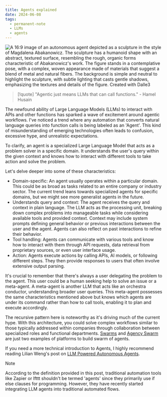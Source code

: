 ```yaml
---
title: Agents explained
date: 2024-06-08
tags:
  - permanent-note
  - LLMs
  - agents
---
```

![A 16:9 image of an autonomous agent depicted as a sculpture in the style of Magdalena Abakanowicz. The sculpture has a humanoid shape with an abstract, textured surface, resembling the rough, organic forms characteristic of Abakanowicz's work. The figure stands in a contemplative pose, with a complex, woven appearance made of materials that suggest a blend of metal and natural fibers. The background is simple and neutral to highlight the sculpture, with subtle lighting that casts gentle shadows, emphasizing the textures and details of the figure. Created with Dalle3](notes/attachments/agent.webp)

>[!quote]
 "Agentic just means LLMs that can call functions." - Hamel Husain

The newfound ability of Large Language Models (LLMs) to interact with APIs and other functions has sparked a wave of excitement around agentic workflows. I've noticed a trend where any automation that converts natural language queries into function calls is being labeled as an 'Agent'. This kind of misunderstanding of emerging technologies often leads to confusion, excessive hype, and unrealistic expectations.

To clarify, an agent is a specialized Large Language Model that acts as a problem solver in a specific domain. It understands the user's query within the given context and knows how to interact with different tools to take action and solve the problem. 

Let's delve deeper into some of these characteristics:
- Domain-specific: An agent usually operates within a particular domain. This could be as broad as tasks related to an entire company or industry sector. The current trend leans towards specialized agents for specific domains, but we might see more generalist agents in the future.
- Understands query and context: The agent receives the query and context in plain language. The LLM acts as the processing unit, breaking down complex problems into manageable tasks while considering available tools and provided context. Context may include system prompts defining general behavior or previous interactions between the user and the agent. Agents can also reflect on past interactions to refine their behavior.
- Tool handling: Agents can communicate with various tools and know how to interact with them through API requests, data retrieval from proprietary sources, or even user interface usage.
- Action: Agents execute actions by calling APIs, AI models, or following different steps. They then provide responses to users that often involve extensive output parsing.

It's crucial to remember that there's always a user delegating the problem to the agent. This user could be a human seeking help to solve an issue or a meta-agent. A meta-agent is another LLM that acts like an orchestra conductor, understanding broader user queries. This meta-agent possesses the same characteristics mentioned above but knows which agents are under its command rather than how to call tools, enabling it to plan and execute accordingly.

The recursive pattern here is noteworthy as it's driving much of the current hype. With this architecture, you could solve complex workflows similar to those typically addressed within companies through collaboration between specialized roles and functional departments. [Swarms](https://swarms.apac.ai/en/latest/) and [Agency Swarm](https://vrsen.github.io/agency-swarm/) are just two examples of platforms to build swarm of agents.

If you need a more technical introduction to Agents, I highly recommend reading Lilian Weng's post on [LLM Powered Autonomous Agents](literature-notes/Articles/LLM%20Powered%20Autonomous%20Agents.md).

>[!note]
>According to the definition provided in this post, traditional automation tools like Zapier or Ifttt shouldn't be termed 'agents' since they primarily use if else clauses for programming. However, they have recently started integrating LLM agents into traditional automated flows.
